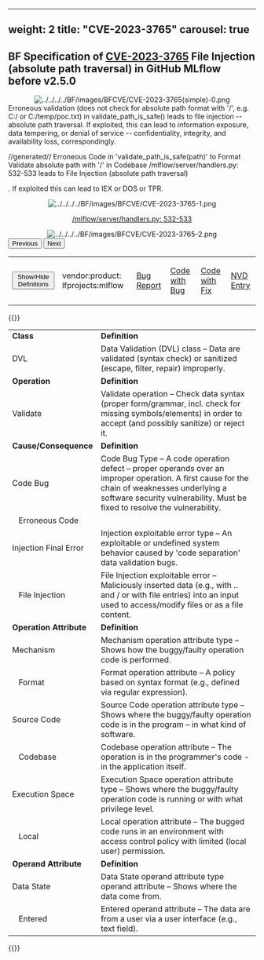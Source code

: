 
---
weight: 2
title: "CVE-2023-3765"
carousel: true
---

## BF Specification of [CVE-2023-3765](https://cve.mitre.org/cgi-bin/cvename.cgi?name=CVE-2023-3765) File Injection (absolute path traversal) in GitHub MLflow before v2.5.0

<div>
<div class="row">
<div class="col-5">
<div>
<div style="text-align:center">
<img src="../../../../BF/images/BFCVE/CVE-2023-3765(simple)-0.png" alt="../../../../BF/images/BFCVE/CVE-2023-3765(simple)-0.png"/> 
		</div>
</div>

</div>
<div class="col">
<div class="row">
<div >
Erroneous validation (does not check for absolute path format with '/', e.g. C:/ or C:/temp/poc.txt) in validate_path_is_safe() leads to file injection -- absolute path traversal. If exploited, this can lead to information exposure, data tempering, or denial of service -- confidentiality, integrity, and availability loss, correspondingly.

//generated//
Erroneous Code in 'validate_path_is_safe(path)' to Format Validate absolute path with '/' in Codebase /mlflow/server/handlers.py: 532-533 leads to File Injection (absolute path traversal)

. If exploited this can lead to IEX or DOS or TPR.
</div>
</div>

<div class ="row">
<div>
<div id="carouselControls" class="carousel slide" data-interval="false" data-wrap="false">
<div class="carousel-inner">

<div class="carousel-item active" style="text-align:center">
				
<img src="../../../../BF/images/BFCVE/CVE-2023-3765-1.png" alt="../../../../BF/images/BFCVE/CVE-2023-3765-1.png"/> 
<td>
				
[/mlflow/server/handlers.py: 532-533](https://github.com/mlflow/mlflow/commit/0f2ad0236e355b0816a06670eccf69f57551fa2d#diff-5c10a4e2ca47745f06fa9e7201087acfc102849756cb8d85e774a5ac468cb037L532-L533)
			
</td>
			
</div>
			
<div class="carousel-item" style="text-align:center">
				
<img src="../../../../BF/images/BFCVE/CVE-2023-3765-2.png" alt="../../../../BF/images/BFCVE/CVE-2023-3765-2.png"/> 
</div>
			
</div>
<button class="carousel-control-prev" type="button" data-bs-target="#carouselControls" data-bs-slide="prev">
<span class="carousel-control-prev-icon" aria-hidden="true"></span>
<span class="visually-hidden">Previous</span>
</button>
<button class="carousel-control-next" type="button" data-bs-target="#carouselControls" data-bs-slide="next">
<span class="carousel-control-next-icon" aria-hidden="true"></span>
<span class="visually-hidden">Next</span>
</button>
</div>
</div>
</div>
</div>
</div>
</div>

<table>
<tr>
<td>
<button class="btn btn-secondary" type="button" data-bs-toggle="collapse" data-bs-target="#collapseTable" aria-expanded="false" aria-controls="collapseTable">Show/Hide Definitions</button>
</td>

<td>vendor:product:
lfprojects:mlflow</td><td>

[Bug Report](https://huntr.dev/bounties/4be5fd63-8a0a-490d-9ee1-f33dc768ed76/)
			
</td><td>

[Code with Bug](https://github.com/mlflow/mlflow/blob/master/mlflow/server/handlers.py)
			
</td><td>

[Code with Fix](https://github.com/mlflow/mlflow/commit/0f2ad0236e355b0816a06670eccf69f57551fa2d)
			
</td><td>

[NVD Entry](https://nvd.nist.gov/vuln/detail/CVE-2023-3765)
</td>
</tr>
</table>

{{<rawhtml>}}
<div class="collapse" id="collapseTable">
<table>
		<tr>
		<td>
				<strong>Class</strong>
			</td>
	<td>
				<strong>Definition</strong>
			</td>
	</tr>
	<tr>
		<td>DVL</td>
	<td>Data Validation (DVL) class – Data are validated (syntax check) or sanitized (escape, filter, repair) improperly.</td>
	</tr>
	<tr>
		<td>
				<strong>Operation</strong>
			</td>
	<td>
				<strong>Definition</strong>
			</td>
	</tr>
	<tr>
		<td>Validate</td>
	<td>Validate operation – Check data syntax (proper form/grammar, incl. check for missing symbols/elements) in order to accept (and possibly sanitize) or reject it.</td>
	</tr>
	<tr>
		<td>
				<strong>Cause/Consequence</strong>
			</td>
	<td>
				<strong>Definition</strong>
			</td>
	</tr>
	<tr>
		<td>Code Bug</td>
	<td>Code Bug Type – A code operation defect – proper operands over an improper operation. A first cause for the chain of weaknesses underlying a software security vulnerability. Must be fixed to resolve the vulnerability.</td>
	</tr>
	<tr>
		<td>   Erroneous Code</td>
	<td></td>
	</tr>
	<tr>
		<td>Injection Final Error</td>
	<td>Injection exploitable error type – An exploitable or undefined  system behavior caused by 'code separation' data validation bugs.</td>
	</tr>
	<tr>
		<td>   File Injection</td>
	<td>File Injection exploitable error – Maliciously inserted data (e.g., with .. and / or with file entries) into an input used to access/modify files or as a file content.</td>
	</tr>
	<tr>
		<td>
				<strong>Operation Attribute</strong>
			</td>
	<td>
				<strong>Definition</strong>
			</td>
	</tr>
	<tr>
		<td>Mechanism</td>
	<td>Mechanism operation attribute type – Shows how the buggy/faulty operation code is performed.</td>
	</tr>
	<tr>
		<td>   Format</td>
	<td>Format operation attribute – A policy based on syntax format (e.g., defined via regular expression).</td>
	</tr>
	<tr>
		<td>Source Code</td>
	<td>Source Code operation attribute type – Shows where the buggy/faulty operation code is in the program – in what kind of software.</td>
	</tr>
	<tr>
		<td>   Codebase</td>
	<td>Codebase operation attribute – The operation is in the programmer's code - in the application itself.</td>
	</tr>
	<tr>
		<td>Execution Space</td>
	<td>Execution Space operation attribute type – Shows where the buggy/faulty operation code is running or with what privilege level.</td>
	</tr>
	<tr>
		<td>   Local</td>
	<td>Local operation attribute – The bugged code runs in an environment with access control policy with limited (local user) permission.</td>
	</tr>
	<tr>
		<td>
				<strong>Operand Attribute</strong>
			</td>
	<td>
				<strong>Definition</strong>
			</td>
	</tr>
	<tr>
		<td>Data State</td>
	<td>Data State operand attribute type operand attribute – Shows where the data come from.</td>
	</tr>
	<tr>
		<td>   Entered</td>
	<td>Entered operand attribute – The data are from a user via a user interface (e.g., text field).</td>
	</tr>
	
</table>
</div>
{{</rawhtml>}}
	